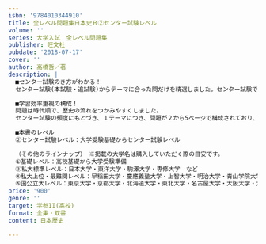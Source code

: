 ```yaml
---
isbn: '9784010344910'
title: 全レベル問題集日本史Ｂ②センター試験レベル
volume: ''
series: 大学入試　全レベル問題集
publisher: 旺文社
pubdate: '2018-07-17'
cover: ''
author: 高橋哲／著
description: |
  ■センター試験のき方がわかる！
  センター試験(本試験・追試験)からテーマに合った問だけを精選しました。センター試験で必要とされる内容を的確におさえた解説で、高得点を目指しましょう。

  ■学習効率重視の構成！
  問題は時代順で、歴史の流れをつかみやすくしました。
  センター試験の頻度にもとづき、１テーマにつき、問題が２から5ページで構成されており、効率的に学習できます。すべての小問に解説付き。

  ■本書のレベル
  ②センター試験レベル：大学受験基礎からセンター試験レベル

  （その他のラインナップ）　※掲載の大学名は購入していただく際の目安です。
  ①基礎レベル：高校基礎から大学受験準備
  ③私大標準レベル：日本大学・東洋大学・駒澤大学・専修大学　など
  ④私大上位・最難関レベル：早稲田大学・慶應義塾大学・上智大学・明治大学・青山学院大学・立教大学・中央大学・法政大学・学習院大学　など
  ⑤国公立大レベル：東京大学・京都大学・北海道大学・東北大学・名古屋大学・大阪大学・九州大学　など
price: '900'
genre: ''
target: 学参II(高校)
format: 全集・双書
content: 日本歴史

---
```

